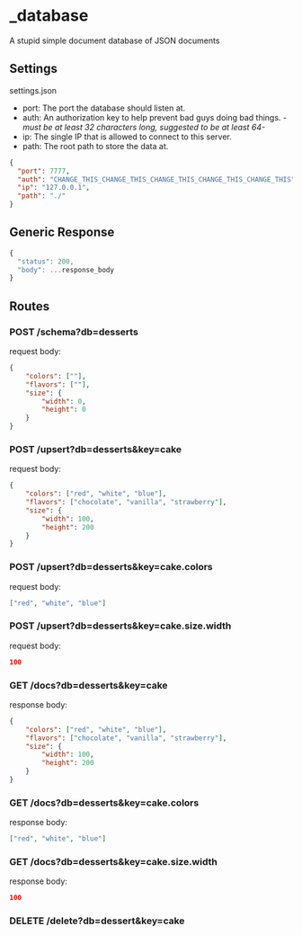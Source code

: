 # _database

A stupid simple document database of JSON documents

## Settings

settings.json

- port: The port the database should listen at.
- auth: An authorization key to help prevent bad guys doing bad things.
    *-must be at least 32 characters long, suggested to be at least 64-*
- ip: The single IP that is allowed to connect to this server.
- path: The root path to store the data at.

``` json
{
  "port": 7777,
  "auth": "CHANGE_THIS_CHANGE_THIS_CHANGE_THIS_CHANGE_THIS_CHANGE_THIS",
  "ip": "127.0.0.1",
  "path": "./"
}
```

## Generic Response

```js
{
  "status": 200,
  "body": ...response_body
}
```

## Routes

### POST /schema?db=desserts

request body:

``` json
{
    "colors": [""],
    "flavors": [""],
    "size": {
        "width": 0,
        "height": 0
    }
}
```

### POST /upsert?db=desserts&key=cake

request body:

``` json
{
    "colors": ["red", "white", "blue"],
    "flavors": ["chocolate", "vanilla", "strawberry"],
    "size": {
        "width": 100,
        "height": 200
    }
}
```

### POST /upsert?db=desserts&key=cake.colors

request body:

``` json
["red", "white", "blue"]
```

### POST /upsert?db=desserts&key=cake.size.width

request body:

``` json
100
```

### GET /docs?db=desserts&key=cake

response body:

``` json
{
    "colors": ["red", "white", "blue"],
    "flavors": ["chocolate", "vanilla", "strawberry"],
    "size": {
        "width": 100,
        "height": 200
    }
}
```

### GET /docs?db=desserts&key=cake.colors

response body:

``` json
["red", "white", "blue"]
```

### GET /docs?db=desserts&key=cake.size.width

response body:

``` json
100
```

### DELETE /delete?db=dessert&key=cake

